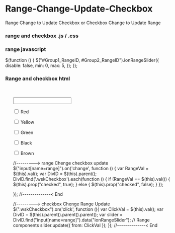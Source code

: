# Range-Change-Update-Checkbox
Range Change to Update Checkbox or Checkbox Change to Update Range

### range and checkbox .js / .css
<script type="text/javascript" src="jquery-1.11.3.min.js"></script>
<script src="ion.rangeSlider.js"></script>
<link href="ion.rangeSlider.css" rel="stylesheet" />
<link href="http://materializecss.com/css/ghpages-materialize.css" rel="stylesheet" />

### range javascript
 $(function () {
    $("#Group1_RangeID, #Group2_RangeID").ionRangeSlider({
        disable: false,
        min: 0,
        max: 5,
    });
});        

### Range and checkbox html
<div style="width:500px; margin-top:50px; margin-left:25px;">
<div  id="Group1" style="width:40%; ">
    <input type="text" id="Group1_RangeID" value="" name="range" />
      <div id="Group1_RadioID">
        <p>
            <input type="checkbox" id="Group1_test1" class="wskCheckbox" name="Group1" value="1" />
            <label for="Group1_test1">Red</label>
        </p>
        <p>
            <input type="checkbox" id="Group1_test2" class="wskCheckbox"  name="Group1" value="2" />
            <label for="Group1_test2">Yellow</label>
        </p>
        <p>
            <input type="checkbox" id="Group1_test3" class="wskCheckbox" name="Group1" value="3" />
            <label for="Group1_test3">Green</label>
        </p>
        <p>
            <input type="checkbox" id="Group1_test4"  class="wskCheckbox" name="Group1" value="4" />
            <label for="Group1_test4">Black</label>
        </p>
        <p>
            <input type="checkbox" id="Group1_test5"   class="wskCheckbox"  name="Group1"  value="5" />
            <label for="Group1_test5">Brown</label>
        </p>
    </div>
</div>

//---------> range Chenge checkbox update
$("input[name=range]").on('change', function () {
    var RangeVal = $(this).val();
    var DivID = $(this).parent();
    DivID.find('.wskCheckbox').each(function () {
        if (RangeVal == $(this).val())
        {
            $(this).prop("checked", true);
        } 
        else
        {
            $(this).prop("checked", false);
        }
    });

});
//--------------< End

//---------> checkbox Chenge  Range Update
$(".wskCheckbox").on('click', function (){
    var ClickVal = $(this).val();
    var DivID = $(this).parent().parent().parent();
    var slider = DivID.find("input[name=range]").data("ionRangeSlider");    // Range components
    slider.update({
        from: ClickVal
    });
});
//--------------< End
    
